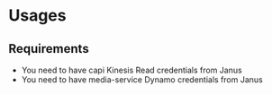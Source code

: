 # Usages

## Requirements

- You need to have capi Kinesis Read credentials from Janus
- You need to have media-service Dynamo credentials from Janus
